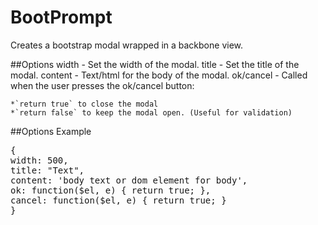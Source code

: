 BootPrompt
==========

Creates a bootstrap modal wrapped in a backbone view.

##Options
width - Set the width of the modal.
title - Set the title of the modal.
content - Text/html for the body of the modal.
ok/cancel - Called when the user presses the ok/cancel button:

    *`return true` to close the modal
    *`return false` to keep the modal open. (Useful for validation)


##Options Example
<pre>
{
width: 500,
title: "Text",
content: 'body text or dom element for body',
ok: function($el, e) { return true; },
cancel: function($el, e) { return true; }
}
</pre>